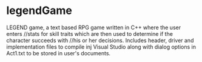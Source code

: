 legendGame
==========

LEGEND game, a text based RPG game written in C++ where the user enters  //stats for skill traits which are then used to determine if the character succeeds with //his or her decisions. Includes header, driver and implementation files to compile inj Visual Studio along with dialog options in Act1.txt to be stored in user's documents. 
